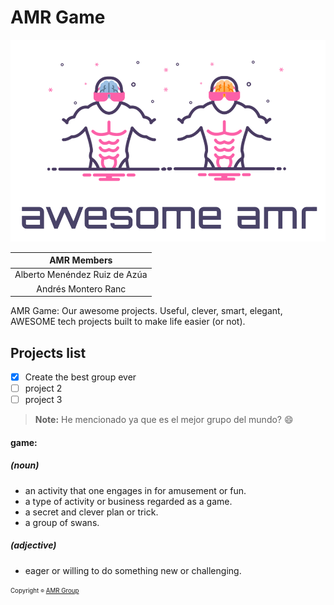 # AMR Game

<p align="center">
  <img src="/assets/amr-awesome-logo.png" alt="Awesome" width=720>
</p>
<center align="center">
  
| **AMR Members** |
|-------------|
| Alberto Menéndez Ruiz de Azúa |
| Andrés Montero Ranc |

</center>

AMR Game: Our awesome projects.
Useful, clever, smart, elegant, AWESOME tech projects built to make life easier (or not).


## Projects list
- [x] Create the best group ever
- [ ] project 2
- [ ] project 3

> **Note:** He mencionado ya que es el mejor grupo del mundo? :smile:

#### game:

##### (noun)
* an activity that one engages in for amusement or fun.
* a type of activity or business regarded as a game.
* a secret and clever plan or trick.
* a group of swans.

##### (adjective)
* eager or willing to do something new or challenging.

<sub><sup>Copyright <sub><sup>©</sup></sub> [AMR Group](https://gitlab.com/a-m-r)</sup></sub>
